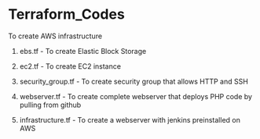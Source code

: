 # Terraform_Codes

To create AWS infrastructure

1. ebs.tf - To create Elastic Block Storage

2. ec2.tf - To create EC2 instance

3. security_group.tf - To create security group that allows HTTP and SSH

4. webserver.tf - To create complete webserver that deploys PHP code by pulling from github

5. infrastructure.tf - To create a webserver with jenkins preinstalled on AWS


